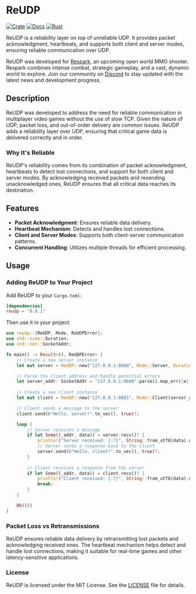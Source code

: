 # ReUDP

[![Crate](https://img.shields.io/crates/v/reudp.svg?label=crate)](https://crates.io/crates/reudp)
[![Docs](https://docs.rs/reudp/badge.svg)](https://docs.rs/reudp/0.0.1/repath/)
[![Rust](https://github.com/Abyssall-Dev/ReUDP/actions/workflows/rust.yml/badge.svg?branch=main)](https://github.com/Abyssall-Dev/ReUDP/actions/workflows/rust.yml)

ReUDP is a reliability layer on top of unreliable UDP. It provides packet acknowledgment, heartbeats, and supports both client and server modes, ensuring reliable communication over UDP.

ReUDP was developed for [Respark](https://playrespark.com/), an upcoming open world MMO shooter. Respark combines intense combat, strategic gameplay, and a vast, dynamic world to explore. Join our community on [Discord](https://discord.gg/8qzSGyekVJ) to stay updated with the latest news and development progress.

## Description

ReUDP was developed to address the need for reliable communication in multiplayer video games without the use of slow TCP. Given the nature of UDP, packet loss, and out-of-order delivery are common issues. ReUDP adds a reliability layer over UDP, ensuring that critical game data is delivered correctly and in order.

### Why It's Reliable

ReUDP's reliability comes from its combination of packet acknowledgment, heartbeats to detect lost connections, and support for both client and server modes. By acknowledging received packets and resending unacknowledged ones, ReUDP ensures that all critical data reaches its destination.

## Features

- **Packet Acknowledgment**: Ensures reliable data delivery.
- **Heartbeat Mechanism**: Detects and handles lost connections.
- **Client and Server Modes**: Supports both client-server communication patterns.
- **Concurrent Handling**: Utilizes multiple threads for efficient processing.

## Usage

### Adding ReUDP to Your Project

Add ReUDP to your `Cargo.toml`:

```toml
[dependencies]
reudp = "0.0.1"
```

Then use it in your project:

```rust
use reudp::{ReUDP, Mode, ReUDPError};
use std::time::Duration;
use std::net::SocketAddr;

fn main() -> Result<(), ReUDPError> {
    // Create a new server instance
    let mut server = ReUDP::new("127.0.0.1:8080", Mode::Server, Duration::from_secs(1), 1024)?;

    // Parse the client address and handle potential errors
    let server_addr: SocketAddr = "127.0.0.1:8080".parse().map_err(|e| ReUDPError::IoError(std::io::Error::new(std::io::ErrorKind::InvalidInput, e)))?;
    
    // Create a new client instance
    let mut client = ReUDP::new("127.0.0.1:8081", Mode::Client(server_addr), Duration::from_secs(1), 1024)?;

    // Client sends a message to the server
    client.send(b"Hello, server!".to_vec(), true)?;

    loop {
        // Server receives a message
        if let Some((_addr, data)) = server.recv()? {
            println!("Server received: {:?}", String::from_utf8(data).unwrap());
            // Server sends a response back to the client
            server.send(b"Hello, client!".to_vec(), true)?;
        }
        
        // Client receives a response from the server
        if let Some((_addr, data)) = client.recv()? {
            println!("Client received: {:?}", String::from_utf8(data).unwrap());
            break;
        }
    }

    Ok(())
}
```

### Packet Loss vs Retransmissions

ReUDP ensures reliable data delivery by retransmitting lost packets and acknowledging received ones. The heartbeat mechanism helps detect and handle lost connections, making it suitable for real-time games and other latency-sensitive applications.

### License

ReUDP is licensed under the MIT License. See the [LICENSE](LICENSE) file for details.
